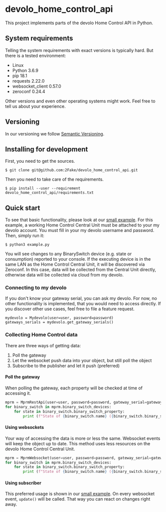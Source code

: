 # devolo_home_control_api
This project implements parts of the devolo Home Control API in Python. 

## System requirements
Telling the system requirements with exact versions is typically hard. But there is a tested environment:

* Linux
* Python 3.6.9
* pip 18.1
* requests 2.22.0
* websocket_client 0.57.0
* zeroconf 0.24.4

Other versions and even other operating systems might work. Feel free to tell us about your experience.

## Versioning
In our versioning we follow [Semantic Versioning](https://semver.org/).

## Installing for development
First, you need to get the sources.
```
$ git clone git@github.com:2Fake/devolo_home_control_api.git
```
Then you need to take care of the requirements.
```
$ pip install --user --requirement devolo_home_control_api/requirements.txt
```

## Quick start
To see that basic functionality, please look at our [small example](example.py). For this example, a working Home Control Central Unit must be attached to your my devolo account. You must fill in your my devolo username and password. Then, simply run it:
```
$ python3 example.py
```
You will see changes to any BinarySwitch device (e.g. state or consumption) reported to your console. If the executing device is in the same LAN as the Home Control Central Unit, it will be discovered via Zeroconf. In this case, data will be collected from the Central Unit directly, otherwise data will be collected via cloud from my devolo.

### Connecting to my devolo
If you don't know your gateway serial, you can ask my devolo. For now, no other functionality is implemented, that you would need to access directly. If you discover other use cases, feel free to file a feature request.
```
mydevolo = Mydevolo(user=user, password=password)
gateways_serials = mydevolo.get_gateway_serials()
```

### Collecting Home Control data
There are three ways of getting data: 
1. Poll the gateway
1. Let the websocket push data into your object, but still poll the object
1. Subscribe to the publisher and let it push (preferred)
#### Poll the gateway
When polling the gateway, each property will be checked at time of accessing it.
```python
mprm = MprmRestApi(user=user, password=password, gateway_serial=gateways_serial)
for binary_switch in mprm.binary_switch_devices:
    for state in binary_switch.binary_switch_property:
        print (f"State of {binary_switch.name} ({binary_switch.binary_switch_property[state].element_uid}): {binary_switch.binary_switch_property[state].state}")
```
#### Using websockets
Your way of accessing the data is more or less the same. Websocket events will keep the object up to date. This method uses less resources on the devolo Home Control Central Unit.
```python
mprm = MprmWebsocket(user=user, password=password, gateway_serial=gateways_serial)
for binary_switch in mprm.binary_switch_devices:
    for state in binary_switch.binary_switch_property:
        print (f"State of {binary_switch.name} ({binary_switch.binary_switch_property[state].element_uid}): {binary_switch.binary_switch_property[state].state}")
```
#### Using subscriber
This preferred usage is shown in our [small example](example.py). On every websocket event, ```update()``` will be called. That way you can react on changes right away.